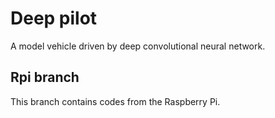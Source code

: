 # Deep pilot
A model vehicle driven by deep convolutional neural network.

## Rpi branch
This branch contains codes from the Raspberry Pi.